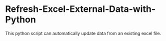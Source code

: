 # Refresh-Excel-External-Data-with-Python
This python script can automatically update data from an existing excel file.
